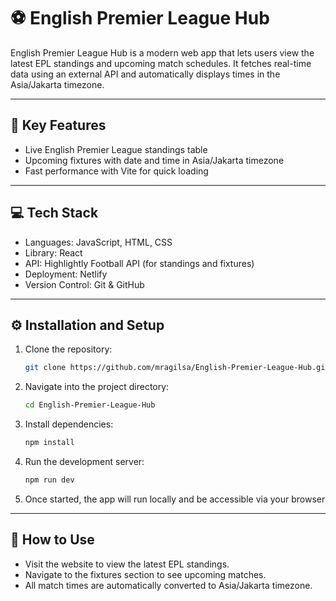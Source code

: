 # ⚽️ English Premier League Hub

English Premier League Hub is a modern web app that lets users view the latest EPL standings and upcoming match schedules. It fetches real-time data using an external API and automatically displays times in the Asia/Jakarta timezone.

---

## 🔑 Key Features

- Live English Premier League standings table
- Upcoming fixtures with date and time in Asia/Jakarta timezone
- Fast performance with Vite for quick loading

---

## 💻 Tech Stack

- Languages: JavaScript, HTML, CSS  
- Library: React  
- API: Highlightly Football API (for standings and fixtures)  
- Deployment: Netlify 
- Version Control: Git & GitHub

---

## ⚙️ Installation and Setup

1. Clone the repository:
   ``` bash
   git clone https://github.com/mragilsa/English-Premier-League-Hub.git  

2. Navigate into the project directory:
   ``` bash
   cd English-Premier-League-Hub

3. Install dependencies:
   ``` bash
   npm install  

4. Run the development server:
    ``` bash
   npm run dev  

5. Once started, the app will run locally and be accessible via your browser

---

## 📘 How to Use

- Visit the website to view the latest EPL standings.
- Navigate to the fixtures section to see upcoming matches.  
- All match times are automatically converted to Asia/Jakarta timezone.
